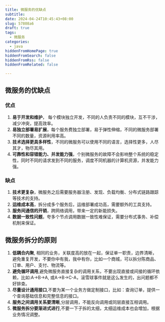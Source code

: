 ```yaml
---
title: 微服务的优缺点
subtitle:
date: 2024-04-24T10:45:43+08:00
slug: 57808a6
draft: true
tags:
  - 微服务
categories:
  - java
hiddenFromHomePage: true
hiddenFromSearch: false
hiddenFromRss: false
hiddenFromRelated: false

---
```

## 微服务的优缺点
### 优点
1. **易于开发和维护**， 
每个模块独立开发，不同的人负责不同的模块，互不干涉，减少冲突，提高效率。
2. **易独立部署易扩展**，每个服务费独立部署，易于弹性伸缩，不同的微服务部署不同的数量，资源利用率高。
3. **技术选择更具多样性**，不同的微服务可以使用不同的语言，选择性更多，人尽其才，物尽其用。
4. **可靠性和容错能力、并发能力强**，个别微服务的故障不会影响整个系统的稳定性，同时不同的请求发到不同的服务，调度不同机器的计算机资源，并发能力强。
### 缺点
1. **技术更复杂**，微服务之后需要服务器注册、发现、负载均衡、分布式链路跟踪等技术的支持。
2. **运维成本高**，拆分成多个服务后，运维部署成功高，需要额外的工具支持。
3. **服务间通信的开销**，跨网络调用，带来一定的新能损失。
4. **数据一致性问题**，夸多个节点调用数据一致性难保证，需要分布式事务、补偿机制来保证。

## 微服务拆分的原则
1. **低耦合内聚**, 相同的业务，关联度高的放在一起，保证单一职责，边界清晰，避免重复开发，不要你中有我，我中有你，比如一个商城，可以拆分陈商品、订单、用户、支付、物流等。
2. **避免循环调用**,避免微服务直接复杂的调用关系，不要出现直接或间接的循环依赖，比如:A->B->A, 或A->B->C-A，滚雪球事件就是这么发生的，出问题都不好排查。
3. **尽量设计通用接口**,不要为某一个业务方做定制接口，比如：查询订单，提供一个查询基础信息和完整信息的接口。
4. **服务之间调用关系要清晰**,分层调用，不能反向调用或同层直接互相调用。
5. **微服务拆分要渐进式进行**,不要一下子拆的太细，太细运维成本也会增加，根据业务情况调整。